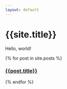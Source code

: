 ```yaml
---
layout: default
---
```

<h1 class="headline">{{site.title}}</h1>
<p>Hello, world!</p>
{% for post in site.posts %}
<h3><a href="{{post.url | prepend: site.baseurl}}">{{post.title}}</a></h3>
{% endfor %}
<style>.home{display:none;}</style>
